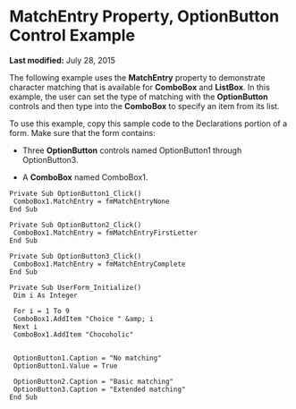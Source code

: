 
# MatchEntry Property, OptionButton Control Example

 **Last modified:** July 28, 2015

The following example uses the  **MatchEntry** property to demonstrate character matching that is available for **ComboBox** and **ListBox**. In this example, the user can set the type of matching with the  **OptionButton** controls and then type into the **ComboBox** to specify an item from its list.

To use this example, copy this sample code to the Declarations portion of a form. Make sure that the form contains:



- Three  **OptionButton** controls named OptionButton1 through OptionButton3.
    
- A  **ComboBox** named ComboBox1.
    




```
Private Sub OptionButton1_Click() 
 ComboBox1.MatchEntry = fmMatchEntryNone 
End Sub 
 
Private Sub OptionButton2_Click() 
 ComboBox1.MatchEntry = fmMatchEntryFirstLetter 
End Sub 
 
Private Sub OptionButton3_Click() 
 ComboBox1.MatchEntry = fmMatchEntryComplete 
End Sub 
 
Private Sub UserForm_Initialize() 
 Dim i As Integer 
 
 For i = 1 To 9 
 ComboBox1.AddItem "Choice " &amp; i 
 Next i 
 ComboBox1.AddItem "Chocoholic" 
 
 
 OptionButton1.Caption = "No matching" 
 OptionButton1.Value = True 
 
 OptionButton2.Caption = "Basic matching" 
 OptionButton3.Caption = "Extended matching" 
End Sub
```

